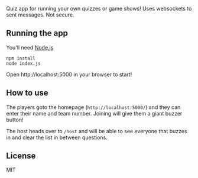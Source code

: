 
Quiz app for running your own quizzes or game shows! Uses websockets to sent messages. Not secure.

## Running the app

You'll need [Node.js](https://nodejs.org) 

```
npm install
node index.js
```

Open http://localhost:5000 in your browser to start!

## How to use

The players goto the homepage (`http://localhost:5000/`) and they can enter their name and team
number. Joining will give them a giant buzzer button!

The host heads over to `/host` and will be able to see everyone that buzzes in and clear the list
in between questions.


## License

MIT


```